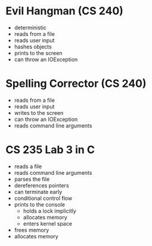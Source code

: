# Evil Hangman (CS 240)
- deterministic
- reads from a file
- reads user input
- hashes objects
- prints to the screen
- can throw an IOException

# Spelling Corrector (CS 240)
- reads from a file
- reads user input
- writes to the screen
- can throw an IOException
- reads command line arguments

# CS 235 Lab 3 in C
- reads a file
- reads command line arguments
- parses the file
- dereferences pointers
- can terminate early
- conditional control flow
- prints to the console
	- holds a lock implicitly
	- allocates memory
	- enters kernel space
- frees memory
- allocates memory
